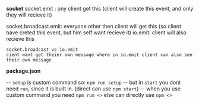 **socket**
socket.emit : ony client get this (client will create this event, and only they will recieve it)

socket.broadcast.emit: everyone other then client will get this (so client have creted this event, but him self want recieve it)
io.emit: client will also recieve this

    socket.broadcast vs io.emit
    cient want get theier own message where in io.emit client can also see their own message



**package.json**

-- `setup` is custom command so: `npm run setup`
-- but in `start` you dont need `run`, since it is built in. (direct can use `npm start`)
-- when you use custom command you need `npm run <>` else can directly use `npm <>`